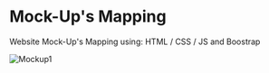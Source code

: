 # Mock-Up's Mapping

Website Mock-Up's Mapping using: HTML / CSS / JS and Boostrap

![Mockup1](https://user-images.githubusercontent.com/90138353/184831097-094b632d-e44c-400e-b439-345fe1897923.PNG)

